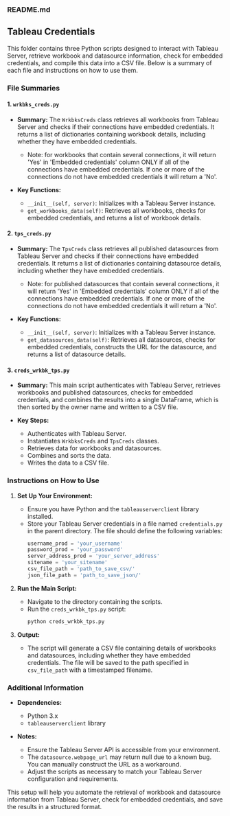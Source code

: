### README.md

## Tableau Credentials

This folder contains three Python scripts designed to interact with Tableau Server, retrieve workbook and datasource information, check for embedded credentials, and compile this data into a CSV file. Below is a summary of each file and instructions on how to use them.

### File Summaries

#### 1. `wrkbks_creds.py`

- **Summary:**
  The `WrkbksCreds` class retrieves all workbooks from Tableau Server and checks if their connections have embedded credentials. It returns a list of dictionaries containing workbook details, including whether they have embedded credentials. 
  - Note: for workbooks that contain several connections, it will return 'Yes' in 'Embedded credentials' column ONLY if all of the connections have embedded credentials. If one or more of the connections do not have embedded credentials it will return a 'No'.

- **Key Functions:**
  - `__init__(self, server)`: Initializes with a Tableau Server instance.
  - `get_workbooks_data(self)`: Retrieves all workbooks, checks for embedded credentials, and returns a list of workbook details.

#### 2. `tps_creds.py`

- **Summary:**
  The `TpsCreds` class retrieves all published datasources from Tableau Server and checks if their connections have embedded credentials. It returns a list of dictionaries containing datasource details, including whether they have embedded credentials.
  - Note: for published datasources that contain several connections, it will return 'Yes' in 'Embedded credentials' column ONLY if all of the connections have embedded credentials. If one or more of the connections do not have embedded credentials it will return a 'No'.

- **Key Functions:**
  - `__init__(self, server)`: Initializes with a Tableau Server instance.
  - `get_datasources_data(self)`: Retrieves all datasources, checks for embedded credentials, constructs the URL for the datasource, and returns a list of datasource details.


#### 3. `creds_wrkbk_tps.py`

- **Summary:**
  This main script authenticates with Tableau Server, retrieves workbooks and published datasources, checks for embedded credentials, and combines the results into a single DataFrame, which is then sorted by the owner name and written to a CSV file.

- **Key Steps:**
  - Authenticates with Tableau Server.
  - Instantiates `WrkbksCreds` and `TpsCreds` classes.
  - Retrieves data for workbooks and datasources.
  - Combines and sorts the data.
  - Writes the data to a CSV file.

### Instructions on How to Use

1. **Set Up Your Environment:**
   - Ensure you have Python and the `tableauserverclient` library installed.
   - Store your Tableau Server credentials in a file named `credentials.py` in the parent directory. The file should define the following variables:
     ```python
     username_prod = 'your_username'
     password_prod = 'your_password'
     server_address_prod = 'your_server_address'
     sitename = 'your_sitename'
     csv_file_path = 'path_to_save_csv/'
     json_file_path = 'path_to_save_json/'
     ```

2. **Run the Main Script:**
   - Navigate to the directory containing the scripts.
   - Run the `creds_wrkbk_tps.py` script:
     ```bash
     python creds_wrkbk_tps.py
     ```

3. **Output:**
   - The script will generate a CSV file containing details of workbooks and datasources, including whether they have embedded credentials. The file will be saved to the path specified in `csv_file_path` with a timestamped filename.

### Additional Information

- **Dependencies:**
  - Python 3.x
  - `tableauserverclient` library

- **Notes:**
  - Ensure the Tableau Server API is accessible from your environment.
  - The `datasource.webpage_url` may return null due to a known bug. You can manually construct the URL as a workaround.
  - Adjust the scripts as necessary to match your Tableau Server configuration and requirements.

This setup will help you automate the retrieval of workbook and datasource information from Tableau Server, check for embedded credentials, and save the results in a structured format.